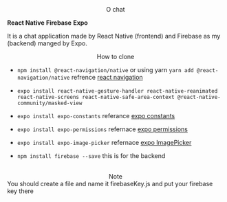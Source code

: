 <center>O chat</center>

**React Native**
**Firebase**
**Expo**

It is a chat application made by React Native (frontend)
and Firebase as my (backend) manged by Expo. <br />

<center>How to clone</center>

* `npm install @react-navigation/native` or using yarn `yarn add @react-navigation/native` refrence [react navigation](https://reactnavigation.org/docs/getting-started/) <br/>

* `expo install react-native-gesture-handler react-native-reanimated react-native-screens react-native-safe-area-context @react-native-community/masked-view`

* `expo install expo-constants` referance [expo constants](https://docs.expo.io/versions/latest/sdk/constants/)

* `expo install expo-permissions` refernace [expo permissions](https://docs.expo.io/versions/latest/sdk/permissions/)

* `expo install expo-image-picker` refernace [expo ImagePicker](https://docs.expo.io/versions/latest/sdk/imagepicker/)

* `npm install firebase --save` this is for the backend
<br />

<center> Note </center>
You should create a file and name it firebaseKey.js and put your firebase key there
